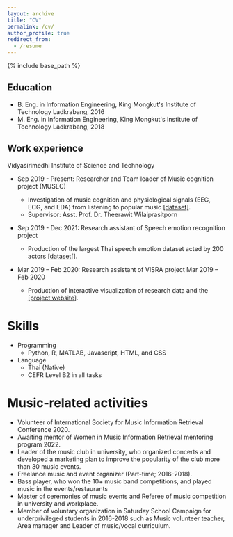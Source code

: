 ```yaml
---
layout: archive
title: "CV"
permalink: /cv/
author_profile: true
redirect_from:
  - /resume
---
```


{% include base_path %}

## Education

* B. Eng. in Information Engineering, King Mongkut's Institute of Technology Ladkrabang, 2016
* M. Eng. in Information Engineering, King Mongkut's Institute of Technology Ladkrabang, 2018
<!-- * Ph.D in Version Control Theory, GitHub University, 2018 (expected) -->

## Work experience

Vidyasirimedhi Institute of Science and Technology
* Sep 2019 - Present: Researcher and Team leader of Music cognition project (MUSEC)
  * Investigation of music cognition and physiological signals (EEG, ECG, and EDA) from listening to popular music [[dataset]](https://github.com/IoBT-VISTEC/MUSEC).
  * Supervisor: Asst. Prof. Dr. Theerawit Wilaiprasitporn

* Sep 2019 - Dec 2021: Research assistant of Speech emotion recognition project
  * Production of the largest Thai speech emotion dataset acted by 200 actors [[dataset[]](https://github.com/vistec-AI/dataset-releases/releases/tag/v1).

* Mar 2019 – Feb 2020: Research assistant of VISRA project Mar 2019 – Feb 2020 
  * Production of interactive visualization of research data and the [[project website]](https://visra.vistec.ac.th).
  
Skills
======
* Programming
  * Python, R, MATLAB, Javascript, HTML, and CSS
* Language 
  * Thai (Native)
  * CEFR Level B2 in all tasks

Music-related activities
======
  * Volunteer of International Society for Music Information Retrieval Conference 2020.
  * Awaiting mentor of Women in Music Information Retrieval mentoring program 2022.
  * Leader of the music club in university, who organized concerts and developed a marketing plan to improve the popularity of the club more than 30 music events.
  * Freelance music and event organizer (Part-time; 2016-2018).
  * Bass player, who won the 10+ music band competitions, and played music in the events/restaurants 
  * Master of ceremonies of music events and Referee of music competition in university and workplace.
  * Member of voluntary organization in Saturday School Campaign for underprivileged students in 2016-2018 such as Music volunteer teacher, Area manager and Leader of music/vocal curriculum.